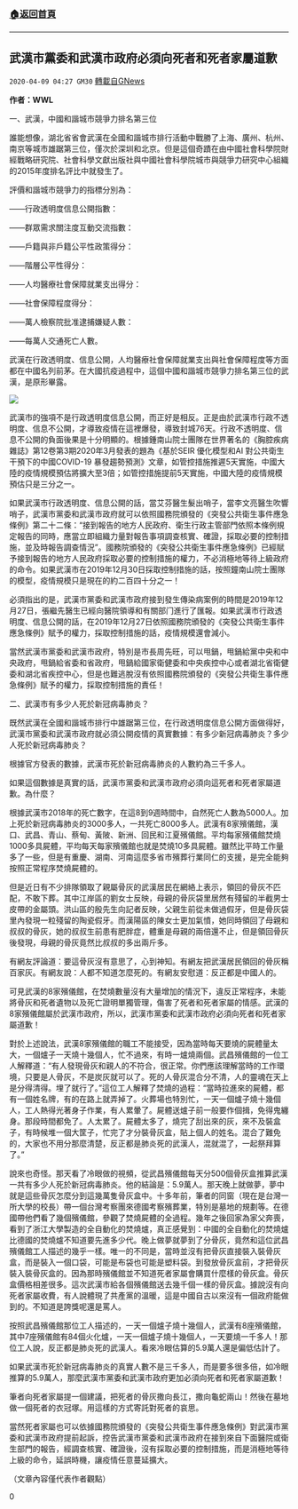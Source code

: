 ###  [:house:返回首頁](https://github.com/ourhimalayas/txt)
---

## 武漢市黨委和武漢市政府必須向死者和死者家屬道歉
`2020-04-09 04:27 GM30` [轉載自GNews](https://gnews.org/zh-hant/166955/)

**作者：WWL**

一、武漢，中國和諧城市競爭力排名第三位

誰能想像，湖北省省會武漢在全國和諧城市排行活動中戰勝了上海、廣州、杭州、南京等城市雄踞第三位，僅次於深圳和北京。但是這個奇蹟在由中國社會科學院財經戰略研究院、社會科學文獻出版社與中國社會科學院城市與競爭力研究中心組織的2015年度排名評比中就發生了。

評價和諧城市競爭力的指標分別為：

——行政透明度信息公開指數：

——群眾需求關注度互動交流指數：

——戶籍與非戶籍公平性政策得分：

——階層公平性得分：

——人均醫療社會保障就業支出得分：

——社會保障程度得分：

——萬人檢察院批准逮捕嫌疑人數：

——每萬人交通死亡人數。

武漢在行政透明度、信息公開，人均醫療社會保障就業支出與社會保障程度等方面都在中國名列前茅。在大國抗疫過程中，這個中國和諧城市競爭力排名第三位的武漢，是原形畢露。

![](https://s3.amazonaws.com/gnews-media-offload/wp-content/uploads/2020/04/09042536/image0-60.jpg)

武漢市的強項不是行政透明度信息公開，而正好是相反。正是由於武漢市行政不透明度、信息不公開，才導致疫情在這裡爆發，導致封城76天。行政不透明度、信息不公開的負面後果是十分明顯的。根據鍾南山院士團隊在世界著名的《胸腔疾病雜誌》第12卷第3期2020年3月發表的題為《基於SEIR 優化模型和AI 對公共衛生干預下的中國COVID-19 暴發趨勢預測》文章，如管控措施推遲5天實施，中國大陸的疫情規模預估將擴大至3倍；如管控措施提前5天實施，中國大陸的疫情規模預估只是三分之一。

如果武漢市行政透明度、信息公開的話，當艾芬醫生髮出哨子，當李文亮醫生吹響哨子，武漢市黨委和武漢市政府就可以依照國務院頒發的《突發公共衛生事件應急條例》第二十二條：“接到報告的地方人民政府、衛生行政主管部門依照本條例規定報告的同時，應當立即組織力量對報告事項調查核實、確證，採取必要的控制措施，並及時報告調查情況”。國務院頒發的《突發公共衛生事件應急條例》已經賦予接到報告的地方人民政府採取必要的控制措施的權力，不必消極地等待上級政府的命令。如果武漢市在2019年12月30日採取控制措施的話，按照鐘南山院士團隊的模型，疫情規模只是現在的約二百四十分之一！

必須指出的是，武漢市黨委和武漢市政府接到發生傳染病案例的時間是2019年12月27日，張繼先醫生已經向醫院領導和有關部⻔進行了匯報。如果武漢市行政透明度、信息公開的話，在2019年12月27日依照國務院頒發的《突發公共衛生事件應急條例》賦予的權力，採取控制措施的話，疫情規模還會減小。

當然武漢市黨委和武漢市政府，特別是市長周先旺，可以甩鍋，甩鍋給黨中央和中央政府，甩鍋給省委和省政府，甩鍋給國家衛健委和中央疾控中心或者湖北省衛健委和湖北省疾控中心，但是也難逃脫沒有依照國務院頒發的《突發公共衛生事件應急條例》賦予的權力，採取控制措施的責任！

二、武漢市有多少人死於新冠病毒肺炎？

既然武漢在全國和諧城市排行中雄踞第三位，在行政透明度信息公開方面做得好，武漢市黨委和武漢市政府就必須公開疫情的真實數據：有多少新冠病毒肺炎？多少人死於新冠病毒肺炎？

根據官方發表的數據，武漢市死於新冠病毒肺炎的人數約為三千多人。

如果這個數據是真實的話，武漢市黨委和武漢市政府必須向這死者和死者家屬道歉。為什麼？

根據武漢市2018年的死亡數字，在這8到9週時間中，自然死亡人數為5000人。加上死於新冠病毒肺炎的3000多人，一共死亡8000多人。武漢有8家殯儀館，漢口、武昌、青山、蔡甸、黃陂、新洲、回民和江夏殯儀館。平均每家殯儀館焚燒1000多具屍體，平均每天每家殯儀館也就是焚燒10多具屍體。雖然比平時工作量多了一些，但是有重慶、湖南、河南這麼多省市殯葬行業同仁的支援，是完全能夠按照正常程序焚燒屍體的。

但是近日有不少排隊領取了親屬骨灰的武漢居民在網絡上表示，領回的骨灰不匹配，不敢下葬。其中江岸區的劉女士反映，母親的骨灰袋里居然有殘留的半截男士皮帶的金屬頭。洪山區的殷先生向記者反映，父親生前從未做過假牙，但是骨灰袋里內發現一粒殘留的陶瓷假牙。而漢陽區的陳女士更加氣憤，她同時領回了母親和叔叔的骨灰，她的叔叔生前患有肥胖症，體重是母親的兩倍還不止，但是領回骨灰後發現，母親的骨灰竟然比叔叔的多出兩斤多。

有網友評論道：要這骨灰沒有意思了，心到神知。有網友把武漢居民領回的骨灰稱百家灰。有網友說：人都不知道怎麼死的。有網友安慰道：反正都是中國人的。

可見武漢的8家殯儀館，在焚燒數量沒有大量增加的情況下，違反正常程序，未能將骨灰和死者遺物以及死亡證明單獨管理，傷害了死者和死者家屬的情感。武漢的8家殯儀館屬於武漢市政府，所以，武漢市黨委和武漢市政府必須向死者和死者家屬道歉！

對於上述說法，武漢8家殯儀館的職工不能接受，因為當時每天要燒的屍體量太大，一個爐子一天燒十幾個人，忙不過來，有時一爐燒兩個。武昌殯儀館的一位工人解釋道：“有人發現骨灰和親人的不符合，很正常。你們應該理解當時的工作環境，只要是人骨灰，不是炭灰就可以了。死的人骨灰混合分不清，人的靈魂在天上是分得清得。埋了就行了。”這位工人解釋了焚燒的過程：“當時拉進來的屍體，都有一個姓名牌，有的在路上就弄掉了。火葬場也特別忙，一天一個爐子燒十幾個人，工人熱得光著身子作業，有人累暈了。屍體送爐子前一般要作個揖，免得鬼纏身。那段時間都免了。人太累了。屍體太多了，燒完了刮出來的灰，來不及裝盒子，有時候堆一個大筐子，忙完了才分裝骨灰盒，貼上個人的姓名。混合了難免的，大家也不用分那麼清楚，反正都是肺炎死的武漢人，混就混了，一起祭拜算了。”

說來也奇怪。那天看了冷眼做的視頻，從武昌殯儀館每天分500個骨灰盒推算武漢一共有多少人死於新冠病毒肺炎。他的結論是：5.9萬人。那天晚上就做夢，夢中就是這些骨灰怎麼分到這幾萬隻骨灰盒中。十多年前，筆者的同窗（現在是台灣一所大學的校長）帶一個台灣考察團來德國考察殯葬業，特別是墓地的規劃等。在德國帶他們看了幾個殯儀館，參觀了焚燒屍體的全過程。幾年之後回家為家父奔喪，看到了浙江大學製造的全自動化的焚燒爐，真正感覺到：中國的全自動化的焚燒爐比德國的焚燒爐不知道要先進多少代。晚上做夢就夢到了分骨灰，竟然和這位武昌殯儀館工人描述的幾乎一樣。唯一的不同是，當時並沒有把骨灰直接裝入裝骨灰盒，而是裝入一個口袋，可能是布袋也可能是塑料袋。到發放骨灰盒前，才把骨灰裝入裝骨灰盒的。因為那時殯儀館並不知道死者家屬會購買什麼樣的骨灰盒。骨灰盒價格相差很多。這次武漢市給各個殯儀館送去幾千個一樣的骨灰盒。據說沒有向死者家屬收費，有人說體現了共產黨的溫暖，這是中國自古以來沒有一個政府能做到的。不知道是誇獎呢還是罵人。

按照武昌殯儀館那位工人描述的，一天一個爐子燒十幾個人，武漢有8座殯儀館，其中7座殯儀館有84個火化爐，一天一個爐子燒十幾個人，一天要燒一千多人！那位工人說，反正都是肺炎死的武漢人。看來冷眼估算的5.9萬人還是偏低估計了。

如果武漢市死於新冠病毒肺炎的真實人數不是三千多人，而是要多很多倍，如冷眼推算的5.9萬人，那麼武漢市黨委和武漢市政府更加必須向死者和死者家屬道歉！

筆者向死者家屬提一個建議，把死者的骨灰撒向長江，撒向龜蛇兩山！然後在墓地做一個死者的衣冠塚。用這樣的方式寄託對死者的哀思。

當然死者家屬也可以依據國務院頒發的《突發公共衛生事件應急條例》對武漢市黨委和武漢市政府提前起訴，控告武漢市黨委和武漢市政府在接到來自下面醫院或衛生部門的報告，經調查核實、確證後，沒有採取必要的控制措施，而是消極地等待上級的命令，延誤時機，讓疫情任意蔓延擴大。

（文章內容僅代表作者觀點）

0
